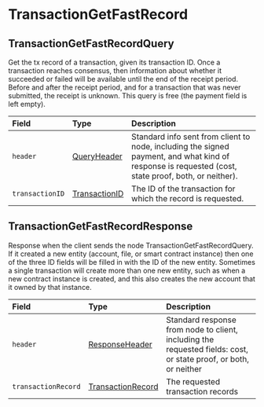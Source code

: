 # TransactionGetFastRecord

## TransactionGetFastRecordQuery

Get the tx record of a transaction, given its transaction ID. Once a transaction reaches consensus, then information about whether it succeeded or failed will be available until the end of the receipt period. Before and after the receipt period, and for a transaction that was never submitted, the receipt is unknown. This query is free \(the payment field is left empty\).

| Field | Type | Description |
| :--- | :--- | :--- |
| `header` | [QueryHeader](queryheader.md) | Standard info sent from client to node, including the signed payment, and what kind of response is requested \(cost, state proof, both, or neither\). |
| `transactionID` | [TransactionID](../basic-types/transactionid.md) | The ID of the transaction for which the record is requested. |

## TransactionGetFastRecordResponse

Response when the client sends the node TransactionGetFastRecordQuery. If it created a new entity \(account, file, or smart contract instance\) then one of the three ID fields will be filled in with the ID of the new entity. Sometimes a single transaction will create more than one new entity, such as when a new contract instance is created, and this also creates the new account that it owned by that instance.

| Field | Type | Description |
| :--- | :--- | :--- |
| `header` | [ResponseHeader](responsecode.md#responsecodeenum) | Standard response from node to client, including the requested fields: cost, or state proof, or both, or neither |
| `transactionRecord` | [TransactionRecord](transactionrecord.md) | The requested transaction records |

